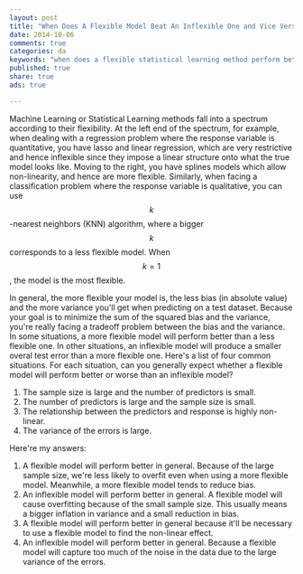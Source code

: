 ```yaml
---
layout: post
title: "When Does A Flexible Model Beat An Inflexible One and Vice Versa"
date: 2014-10-06 
comments: true
categories: da
keywords: "when does a flexible statistical learning method perform better than an inflexible one, when does an inflexible statistical learning method perform better than a flexible one"
published: true
share: true
ads: true

---
```

Machine Learning or Statistical Learning methods fall into a spectrum according to their flexibility. At the left end of the spectrum, for example, when dealing with a regression problem where the response variable is quantitative, you have lasso and linear regression, which are very restrictive and hence inflexible since they impose a linear structure onto what the true model looks like. Moving to the right, you have splines models which allow non-linearity, and hence are more flexible. Similarly, when facing a classification problem where the response variable is qualitative, you can use $$k$$-nearest neighbors (KNN) algorithm, where a bigger $$k$$ corresponds to a less flexible model. When $$k=1$$, the model is the most flexible.

In general, the more flexible your model is, the less bias (in absolute value) and the more variance you'll get when predicting on a test dataset. Because your goal is to minimize the sum of the squared bias and the variance, you're really facing a tradeoff problem between the bias and the variance. In some situations, a more flexible model will perform better than a less flexible one. In other situations, an inflexible model will produce a smaller overal test error than a more flexible one. Here's a list of four common situations. For each situation, can you generally expect whether a flexible model will perform better or worse than an inflexible model?

1. The sample size is large and the number of predictors is small.
2. The number of predictors is large and the sample size is small.
3. The relationship between the predictors and response is highly non-linear.
4. The variance of the errors is large.

Here're my answers:

1. A flexible model will perform better in general. Because of the large sample size, we're less likely to overfit even when using a more flexible model. Meanwhile, a more flexible model tends to reduce bias. 
2. An inflexible model will perform better in general. A flexible model will cause overfitting because of the small sample size. This usually means a bigger inflation in variance and a small reduction in bias.
3. A flexible model will perform better in general because it'll be necessary to use a flexible model to find the non-linear effect.
4. An inflexible model will perform better in general. Because a flexible model will capture too much of the noise in the data due to the large variance of the errors. 